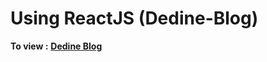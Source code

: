 # Using ReactJS (Dedine-Blog)
__To view :__ __[Dedine Blog](https://chemsoudadine.github.io/dedine-blog)__
